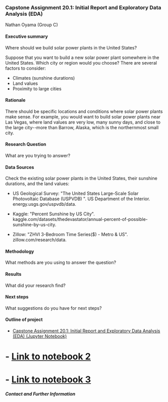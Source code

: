 ### Capstone Assignment 20.1: Initial Report and Exploratory Data Analysis (EDA) 

Nathan Oyama (Group C)


#### Executive summary

Where should we build solar power plants in the United States?

Suppose that you want to build a new solar power plant somewhere in the United States. Which city or region would you choose? There are several factors to consider: 

* Climates (sunshine durations)
* Land values
* Proximity to large cities


#### Rationale

There should be specific locations and conditions where solar power plants make sense. For example, you would want to build solar power plants near Las Vegas, where land values are very low, many sunny days, and close to the large city--more than Barrow, Alaska, which is the northernmost small city.


#### Research Question
What are you trying to answer?


#### Data Sources

Check the existing solar power plants in the United States, their sunshine durations, and the land values:

* US Geological Survey: "The United States Large-Scale Solar Photovoltaic Database (USPVDB) ". US Department of the Interior. energy.usgs.gov/uspvdb/data.

* Kaggle: "Percent Sunshine by US City". kaggle.com/datasets/thedevastator/annual-percent-of-possible-sunshine-by-us-city.

* Zillow: "ZHVI 3-Bedroom Time Series($) - Metro & US". zillow.com/research/data.


#### Methodology
What methods are you using to answer the question?

#### Results
What did your research find?

#### Next steps
What suggestions do you have for next steps?


#### Outline of project

- [Capstone Assignment 20.1: Initial Report and Exploratory Data Analysis (EDA) (Jupyter Notebook)](./eda.ipynb)
# - [Link to notebook 2]()
# - [Link to notebook 3]()


##### Contact and Further Information